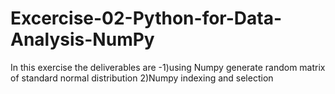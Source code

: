 # Excercise-02-Python-for-Data-Analysis-NumPy
In this exercise the deliverables are -1)using  Numpy  generate random matrix of standard normal distribution
                                       2)Numpy indexing and selection
